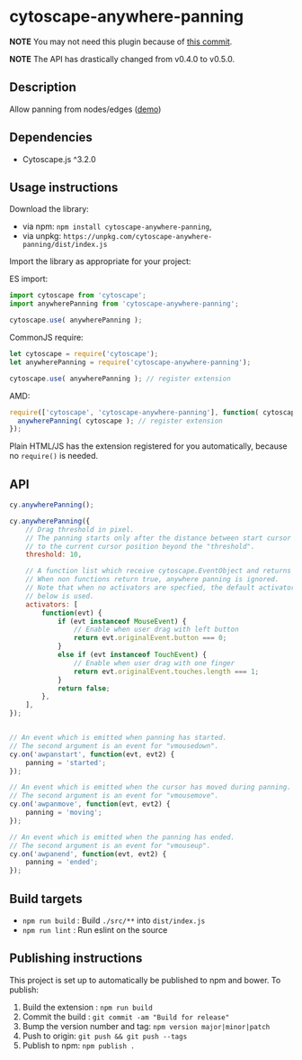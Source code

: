 # cytoscape-anywhere-panning

**NOTE** You may not need this plugin because of [this commit](https://github.com/cytoscape/cytoscape.js/commit/bd4f56ab7fc8b2ff9e5a81c4f1beedda098fb549).

**NOTE** The API has drastically changed from v0.4.0 to v0.5.0.

## Description

Allow panning from nodes/edges ([demo](https://lambdalisue.github.io/cytoscape-anywhere-panning))

## Dependencies

 * Cytoscape.js ^3.2.0


## Usage instructions

Download the library:
 * via npm: `npm install cytoscape-anywhere-panning`,
 * via unpkg: `https://unpkg.com/cytoscape-anywhere-panning/dist/index.js`

Import the library as appropriate for your project:

ES import:

```js
import cytoscape from 'cytoscape';
import anywherePanning from 'cytoscape-anywhere-panning';

cytoscape.use( anywherePanning );
```

CommonJS require:

```js
let cytoscape = require('cytoscape');
let anywherePanning = require('cytoscape-anywhere-panning');

cytoscape.use( anywherePanning ); // register extension
```

AMD:

```js
require(['cytoscape', 'cytoscape-anywhere-panning'], function( cytoscape, anywherePanning ){
  anywherePanning( cytoscape ); // register extension
});
```

Plain HTML/JS has the extension registered for you automatically, because no `require()` is needed.


## API

```js
cy.anywherePanning();

cy.anywherePanning({
    // Drag threshold in pixel.
    // The panning starts only after the distance between start cursor position
    // to the current cursor position beyond the "threshold".
    threshold: 10,

    // A function list which receive cytoscape.EventObject and returns boolean.
    // When non functions return true, anywhere panning is ignored.
    // Note that when no activators are specfied, the default activators like
    // below is used.
    activators: [
        function(evt) {
            if (evt instanceof MouseEvent) {
                // Enable when user drag with left button
                return evt.originalEvent.button === 0;
            }
            else if (evt instanceof TouchEvent) {
                // Enable when user drag with one finger
                return evt.originalEvent.touches.length === 1;
            }
            return false;
        },
    ],
});


// An event which is emitted when panning has started.
// The second argument is an event for "vmousedown".
cy.on('awpanstart', function(evt, evt2) {
    panning = 'started';
});

// An event which is emitted when the cursor has moved during panning.
// The second argument is an event for "vmousemove".
cy.on('awpanmove', function(evt, evt2) {
    panning = 'moving';
});

// An event which is emitted when the panning has ended.
// The second argument is an event for "vmouseup".
cy.on('awpanend', function(evt, evt2) {
    panning = 'ended';
});
```

## Build targets

* `npm run build` : Build `./src/**` into `dist/index.js`
* `npm run lint` : Run eslint on the source

## Publishing instructions

This project is set up to automatically be published to npm and bower.  To publish:

1. Build the extension : `npm run build`
1. Commit the build : `git commit -am "Build for release"`
1. Bump the version number and tag: `npm version major|minor|patch`
1. Push to origin: `git push && git push --tags`
1. Publish to npm: `npm publish .`
